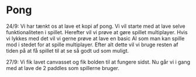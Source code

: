 # Pong
24/9: Vi har tænkt os at lave et kopi af pong. Vi vil starte med at lave selve funktionaliteten i spillet. Herefter vil vi prøve at gøre spillet multiplayer. Hvis vi lykkes med det vil vi gerne prøve at lave en basic AI som man kan spille mod i stedet for at spille multiplayer. Efter alt dette vil vi bruge resten af tiden på at få spillet til at se så godt ud som muligt.

27/9: Vi fik lavet canvasset og fik bolden til at fungere sidst. Nu går vi i gang med at lave de 2 paddles som spillerne bruger.
